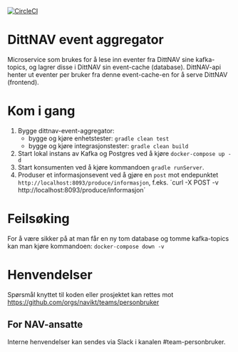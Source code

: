 [![CircleCI](https://circleci.com/gh/navikt/dittnav-event-aggregator.svg?style=svg)](https://circleci.com/gh/navikt/dittnav-event-aggregator)

# DittNAV event aggregator

Microservice som brukes for å lese inn eventer fra DittNAV sine kafka-topics, og lagrer disse i DittNAV sin 
event-cache (database). DittNAV-api henter ut eventer per bruker fra denne event-cache-en for å serve 
DittNAV (frontend).

# Kom i gang
1. Bygge dittnav-event-aggregator:
    * bygge og kjøre enhetstester: `gradle clean test`
    * bygge og kjøre integrasjonstester: `gradle clean build`
2. Start lokal instans av Kafka og Postgres ved å kjøre `docker-compose up -d`
3. Start konsumenten ved å kjøre kommandoen `gradle runServer`.
4. Produser et informasjonsevent ved å gjøre en `post` mot endepunktet `http://localhost:8093/produce/informasjon`, 
f.eks. ´curl -X POST -v http://localhost:8093/produce/informasjon´

# Feilsøking
For å være sikker på at man får en ny tom database og tomme kafka-topics kan man kjøre kommandoen: `docker-compose down -v`

# Henvendelser

Spørsmål knyttet til koden eller prosjektet kan rettes mot https://github.com/orgs/navikt/teams/personbruker

## For NAV-ansatte

Interne henvendelser kan sendes via Slack i kanalen #team-personbruker.
